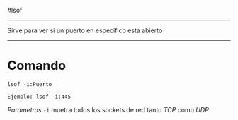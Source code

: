 #lsof

----

Sirve para ver si un puerto en especifico esta abierto

------

# Comando

```
lsof -i:Puerto

Ejemplo: lsof -i:445
```
*Parametros*
	`-i` muetra todos los sockets de red tanto *TCP* como *UDP*